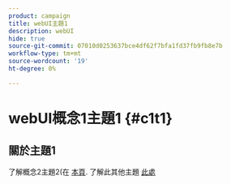 ```yaml
---
product: campaign
title: webUI主題1
description: webUI
hide: true
source-git-commit: 07010d0253637bce4df62f7bfa1fd37fb9fb8e7b
workflow-type: tm+mt
source-wordcount: '19'
ht-degree: 0%

---
```


# webUI概念1主題1 {#c1t1}

## 關於主題1

了解概念2主題2(在 [本頁](../concept2/topic2.md).
了解此其他主題 [此處](../../automation/workflow/about-workflows.md)